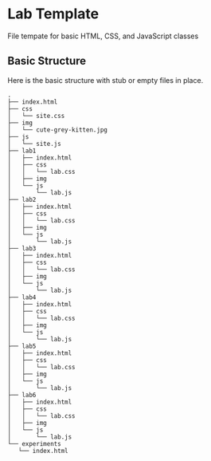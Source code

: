 # Lab Template
File tempate for basic HTML, CSS, and JavaScript classes

## Basic Structure
Here is the basic structure with stub or empty files in place.

```
.
├── index.html
├── css
│   └── site.css
├── img
│   └── cute-grey-kitten.jpg
├── js
│   └── site.js
├── lab1
│   ├── index.html
│   ├── css
│   │   └── lab.css
│   ├── img
│   └── js
│       └── lab.js
├── lab2
│   ├── index.html
│   ├── css
│   │   └── lab.css
│   ├── img
│   └── js
│       └── lab.js
├── lab3
│   ├── index.html
│   ├── css
│   │   └── lab.css
│   ├── img
│   └── js
│       └── lab.js
├── lab4
│   ├── index.html
│   ├── css
│   │   └── lab.css
│   ├── img
│   └── js
│       └── lab.js
├── lab5
│   ├── index.html
│   ├── css
│   │   └── lab.css
│   ├── img
│   └── js
│       └── lab.js
├── lab6
│   ├── index.html
│   ├── css
│   │   └── lab.css
│   ├── img
│   └── js
│       └── lab.js
└── experiments
   └── index.html


```
